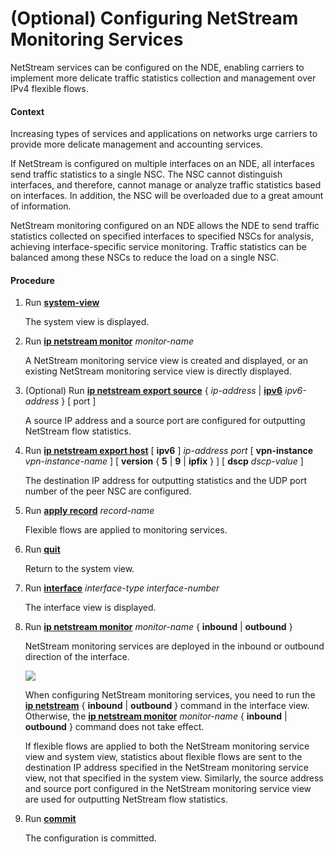 (Optional) Configuring NetStream Monitoring Services
====================================================

NetStream services can be configured on the NDE, enabling carriers to implement more delicate traffic statistics collection and management over IPv4 flexible flows.

#### Context

Increasing types of services and applications on networks urge carriers to provide more delicate management and accounting services.

If NetStream is configured on multiple interfaces on an NDE, all interfaces send traffic statistics to a single NSC. The NSC cannot distinguish interfaces, and therefore, cannot manage or analyze traffic statistics based on interfaces. In addition, the NSC will be overloaded due to a great amount of information.

NetStream monitoring configured on an NDE allows the NDE to send traffic statistics collected on specified interfaces to specified NSCs for analysis, achieving interface-specific service monitoring. Traffic statistics can be balanced among these NSCs to reduce the load on a single NSC.


#### Procedure

1. Run [**system-view**](cmdqueryname=system-view)
   
   
   
   The system view is displayed.
2. Run [**ip netstream monitor**](cmdqueryname=ip+netstream+monitor) *monitor-name*
   
   
   
   A NetStream monitoring service view is created and displayed, or an existing NetStream monitoring service view is directly displayed.
3. (Optional) Run [**ip netstream export source**](cmdqueryname=ip+netstream+export+source) { *ip-address* | [**ipv6**](cmdqueryname=ipv6) *ipv6-address* } [ port ]
   
   
   
   A source IP address and a source port are configured for outputting NetStream flow statistics.
4. Run [**ip netstream export host**](cmdqueryname=ip+netstream+export+host) [ **ipv6** ] *ip-address* *port* [ **vpn-instance** *vpn-instance-name* ] [ **version** { **5** | **9** | **ipfix** } ] [ **dscp** *dscp-value* ]
   
   
   
   The destination IP address for outputting statistics and the UDP port number of the peer NSC are configured.
5. Run [**apply record**](cmdqueryname=apply+record) *record-name*
   
   
   
   Flexible flows are applied to monitoring services.
6. Run [**quit**](cmdqueryname=quit)
   
   
   
   Return to the system view.
7. Run [**interface**](cmdqueryname=interface) *interface-type* *interface-number*
   
   
   
   The interface view is displayed.
8. Run [**ip netstream monitor**](cmdqueryname=ip+netstream+monitor) *monitor-name* { **inbound** | **outbound** }
   
   
   
   NetStream monitoring services are deployed in the inbound or outbound direction of the interface.
   
   
   
   ![](../../../../public_sys-resources/note_3.0-en-us.png) 
   
   When configuring NetStream monitoring services, you need to run the [**ip netstream**](cmdqueryname=ip+netstream) { **inbound** | **outbound** } command in the interface view. Otherwise, the [**ip netstream monitor**](cmdqueryname=ip+netstream+monitor) *monitor-name* { **inbound** | **outbound** } command does not take effect.
   
   If flexible flows are applied to both the NetStream monitoring service view and system view, statistics about flexible flows are sent to the destination IP address specified in the NetStream monitoring service view, not that specified in the system view. Similarly, the source address and source port configured in the NetStream monitoring service view are used for outputting NetStream flow statistics.
9. Run [**commit**](cmdqueryname=commit)
   
   
   
   The configuration is committed.